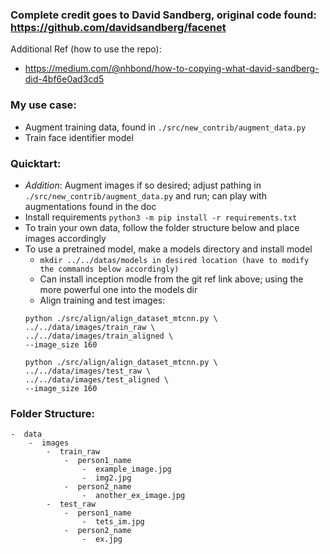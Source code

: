 ### Complete credit goes to David Sandberg, original code found: https://github.com/davidsandberg/facenet

Additional Ref (how to use the repo):
-  https://medium.com/@nhbond/how-to-copying-what-david-sandberg-did-4bf6e0ad3cd5 

### My use case:
-  Augment training data, found in `./src/new_contrib/augment_data.py`
-  Train face identifier model

### Quicktart:
-  *Addition*: Augment images if so desired; adjust pathing in `./src/new_contrib/augment_data.py` and run;
can play with augmentations found in the doc
-  Install requirements `python3 -m pip install -r requirements.txt`
-  To train your own data, follow the folder structure below and place images
accordingly
-  To use a pretrained model, make a models directory and install model
    -  `mkdir ../../datas/models in desired location (have to modify the commands below accordingly)`
    -  Can install inception modle from the git ref link above; using the more powerful one into the models dir
    -  Align training and test images:
    ```
    python ./src/align/align_dataset_mtcnn.py \
    ../../data/images/train_raw \
    ../../data/images/train_aligned \
    --image_size 160
    ```
    ```
    python ./src/align/align_dataset_mtcnn.py \
    ../../data/images/test_raw \
    ../../data/images/test_aligned \
    --image_size 160
    ```


### Folder Structure:
```
-  data
    -  images
        -  train_raw
            -  person1_name
                -  example_image.jpg
                -  img2.jpg
            -  person2_name
                -  another_ex_image.jpg
        -  test_raw
            -  person1_name
                -  tets_im.jpg
            -  person2_name
                -  ex.jpg
```